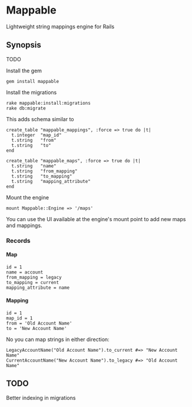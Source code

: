 # Mappable #

Lightweight string mappings engine for Rails

## Synopsis ##

TODO

Install the gem

    gem install mappable

Install the migrations

    rake mappable:install:migrations
    rake db:migrate

This adds schema similar to

    create_table "mappable_mappings", :force => true do |t|
      t.integer  "map_id"
      t.string   "from"
      t.string   "to"
    end

    create_table "mappable_maps", :force => true do |t|
      t.string   "name"
      t.string   "from_mapping"
      t.string   "to_mapping"
      t.string   "mapping_attribute"
    end

Mount the engine

    mount Mappable::Engine => '/maps'

You can use the UI available at the engine's mount point to add new maps and mappings.

### Records ###

#### Map ####

    id = 1
    name = account
    from_mapping = legacy
    to_mapping = current
    mapping_attribute = name

#### Mapping ####

    id = 1
    map_id = 1
    from = 'Old Account Name'
    to = 'New Account Name'

No you can map strings in either direction:

    LegacyAccountName("Old Account Name").to_current #=> "New Account Name"
    CurrentAccountName("New Account Name").to_legacy #=> "Old Account Name"

## TODO ##

Better indexing in migrations

